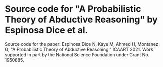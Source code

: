 # Source code for "A Probabilistic Theory of Abductive Reasoning" by Espinosa Dice et al.
Source code for the paper: Espinosa Dice N, Kaye M, Ahmed H, Montanez G, "A Probabilistic Theory of Abductive Reasoning," ICAART 2021. Work supported in part by the National Science Foundation under Grant No. 1950885.
